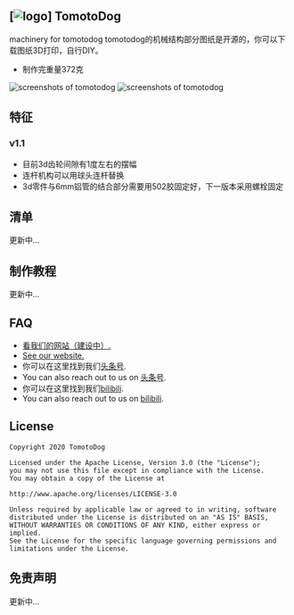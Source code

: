 ## [![logo](https://github.com/tomotodog/machinery/raw/master/logo.jpg)] TomotoDog
machinery for tomotodog
tomotodog的机械结构部分图纸是开源的，你可以下载图纸3D打印，自行DIY。
* 制作完重量372克

![screenshots of tomotodog](https://github.com/tomotodog/machinery/raw/master/screenshot/3.png)
![screenshots of tomotodog](https://github.com/tomotodog/machinery/raw/master/screenshot/2.jpg)

## 特征
### v1.1
* 目前3d齿轮间隙有1度左右的摆幅
* 连杆机构可以用球头连杆替换
* 3d零件与6mm铝管的结合部分需要用502胶固定好，下一版本采用螺栓固定



## 清单

更新中...

## 制作教程
更新中...

## FAQ
* [看我们的网站（建设中）.](https://tomotodog.org/)
* [See our website.](https://tomotodog.org/)
* 你可以在这里找到我们[头条号](https://www.toutiao.com/c/user/2616465191612141/#mid=1667176522577924).
* You can also reach out to us on [头条号](https://www.toutiao.com/c/user/2616465191612141/#mid=1667176522577924).
* 你可以在这里找到我们[bilibili](https://www.bilibili.com/video/BV13K4y1t7ti).
* You can also reach out to us on [bilibili](https://www.bilibili.com/video/BV13K4y1t7ti).


## License
    Copyright 2020 TomotoDog

    Licensed under the Apache License, Version 3.0 (the "License");
    you may not use this file except in compliance with the License.
    You may obtain a copy of the License at

    http://www.apache.org/licenses/LICENSE-3.0

    Unless required by applicable law or agreed to in writing, software
    distributed under the License is distributed on an "AS IS" BASIS,
    WITHOUT WARRANTIES OR CONDITIONS OF ANY KIND, either express or implied.
    See the License for the specific language governing permissions and
    limitations under the License.
    
 ## 免责声明
 更新中...
 
